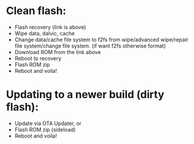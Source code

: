 # Clean flash:
- Flash recovery (link is above)
- Wipe data, dalvic, cache
- Change data/cache file system to f2fs from wipe/advanced wipe/repair file system/change file system.  (if want f2fs otherwise format)
- Download ROM from the link above
- Reboot to recovery
- Flash ROM zip
- Reboot and voila!

# Updating to a newer build (dirty flash):
- Update via OTA Updater, or
- Flash ROM zip (sideload)
- Reboot and voila!
